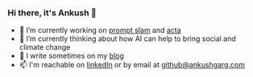 ### Hi there, it's Ankush 👋

<!--
**garg-ankush/garg-ankush** is a ✨ _special_ ✨ repository because its `README.md` (this file) appears on your GitHub profile.

Here are some ideas to get you started:

- 🔭 I’m currently working on ...
- 🌱 I’m currently learning ...
- 👯 I’m looking to collaborate on ...
- 🤔 I’m looking for help with ...
- 💬 Ask me about ...
- 📫 How to reach me: ...
- 😄 Pronouns: ...
- ⚡ Fun fact: ...
-->

- 🔭 I’m currently working on [prompt slam](https://promptslam.com) and [acta](https://acta.fyi)
- 🌱 I’m currently thinking about how AI can help to bring social and climate change
- 💬 I write sometimes on my [blog](https://ankushgarg.com)
- 📫 I'm reachable on [linkedIn](https://www.linkedin.com/in/garg-ankush/) or by email at github@ankushgarg.com

